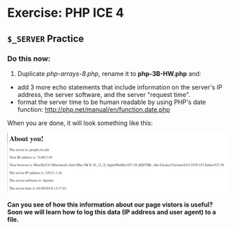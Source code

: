 # Exercise: PHP ICE 4

## `$_SERVER` Practice

### Do this now:

1. Duplicate *php-arrays-8.php*,  rename it to **php-3B-HW.php** and:
- add 3 more echo statements that include information on the server's IP address, the server software, and the server "request time".        
- format the server time to be human readable by using PHP's date function:  http://php.net/manual/en/function.date.php

When you are done, it will look something like this:

![Screenshot](_images/php-arrays-4.jpg)


**Can you see of how this information about our page vistors is useful? Soon we will learn how to log this data (IP address and user agent) to a file.**

